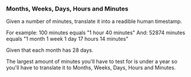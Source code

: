 ### Months, Weeks, Days, Hours and Minutes

Given a number of minutes, translate it into a readible human timestamp.

For example: 100 minutes equals "1 hour 40 minutes" And: 52874 minutes equals "1 month 1 week 1 day 17 hours 14 minutes"

Given that each month has 28 days.

The largest amount of minutes you'll have to test for is under a year so you'll have to translate it to Months, Weeks, Days, Hours and Minutes.

